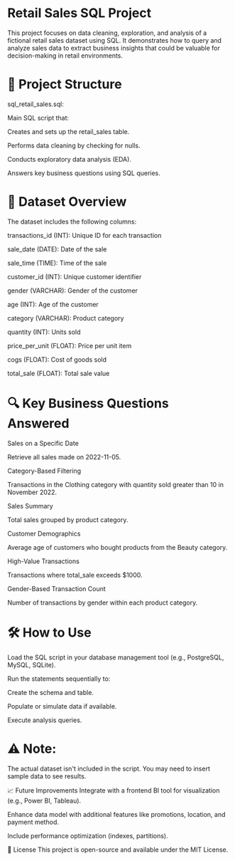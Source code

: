# Retail Sales SQL Project

This project focuses on data cleaning, exploration, and analysis of a fictional retail sales dataset using SQL. It demonstrates how to query and analyze sales data to extract business insights that could be valuable for decision-making in retail environments.

# 📂 Project Structure
sql_retail_sales.sql: 

Main SQL script that:

Creates and sets up the retail_sales table.

Performs data cleaning by checking for nulls.

Conducts exploratory data analysis (EDA).

Answers key business questions using SQL queries.

# 🧮 Dataset Overview
The dataset includes the following columns:

transactions_id (INT): Unique ID for each transaction

sale_date (DATE): Date of the sale

sale_time (TIME): Time of the sale

customer_id (INT): Unique customer identifier

gender (VARCHAR): Gender of the customer

age (INT): Age of the customer

category (VARCHAR): Product category

quantity (INT): Units sold

price_per_unit (FLOAT): Price per unit item

cogs (FLOAT): Cost of goods sold

total_sale (FLOAT): Total sale value

# 🔍 Key Business Questions Answered
Sales on a Specific Date

Retrieve all sales made on 2022-11-05.

Category-Based Filtering

Transactions in the Clothing category with quantity sold greater than 10 in November 2022.

Sales Summary

Total sales grouped by product category.

Customer Demographics

Average age of customers who bought products from the Beauty category.

High-Value Transactions

Transactions where total_sale exceeds $1000.

Gender-Based Transaction Count

Number of transactions by gender within each product category.

# 🛠 How to Use
Load the SQL script in your database management tool (e.g., PostgreSQL, MySQL, SQLite).

Run the statements sequentially to:

Create the schema and table.

Populate or simulate data if available.

Execute analysis queries.

# ⚠️ Note: 
The actual dataset isn't included in the script. You may need to insert sample data to see results.

📈 Future Improvements
Integrate with a frontend BI tool for visualization (e.g., Power BI, Tableau).

Enhance data model with additional features like promotions, location, and payment method.

Include performance optimization (indexes, partitions).

📃 License
This project is open-source and available under the MIT License.

